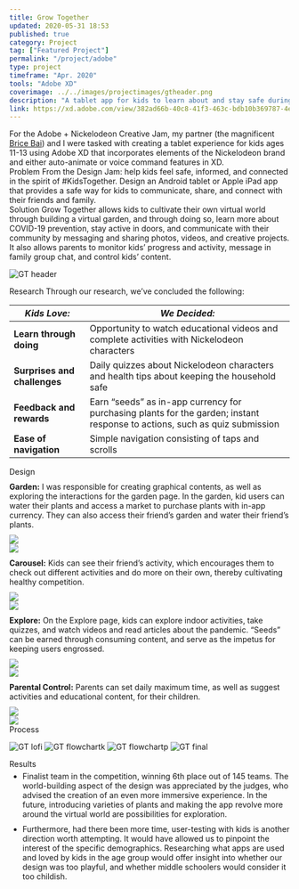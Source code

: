 ```yaml
---
title: Grow Together
updated: 2020-05-31 18:53
published: true
category: Project
tag: ["Featured Project"]
permalink: "/project/adobe"
type: project
timeframe: "Apr. 2020"
tools: "Adobe XD"
coverimage: ../../images/projectimages/gtheader.png
description: "A tablet app for kids to learn about and stay safe during the international pandemic through tending to a virtual garden. Designed for US-college-wide Adobe + Nickelodeon Creative Jam, at which my teammate and I received 6th place out of 145 teams."
link: https://xd.adobe.com/view/382ad66b-40c8-41f3-463c-bdb10b369787-4e1b/
---
```

<div class="csblock" id="overview" style="margin-top: 10px;"> 
    For the Adobe + Nickelodeon Creative Jam, my partner (the magnificent <a href="https://bricebai.com/" target="_blank"> Brice Bai</a>) and I were tasked with creating a tablet experience for kids ages 11-13 using Adobe XD that incorporates elements of the Nickelodeon brand and either auto-animate or voice command features in XD.    
</div>

<div class="csblock" id="problem"> 
<span class="csblockheading" style="font-family: Inter; padding-left: 0;">
    Problem
</span>
    From the Design Jam: help kids feel safe, informed, and connected in the spirit of #KidsTogether. Design an Android tablet or Apple iPad app that provides a safe way for kids to communicate, share, and connect with their friends and family. 
</div>

<div class="csblock" id="solution"> 
<span class="csblockheading" style="font-family: Inter; padding-left: 0;">
    Solution
</span>
    Grow Together allows kids to cultivate their own virtual world through building a virtual garden, and through doing so, learn more about COVID-19 prevention, stay active in doors, and communicate with their community by messaging and sharing photos, videos, and creative projects. It also allows parents to monitor kids’ progress and activity, message in family group chat, and control kids’ content.
</div>

![GT header](/projectimages/gtheader.png)

<div class="csblock" id="research" style="margin-bottom: 10px;"> 
<span class="csblockheading">
    Research
</span>
    Through our research, we’ve concluded the following:
</div>

| *Kids Love:*                 | *We Decided:*                                                                        |
| -----------                  | ----------------------------------------                                             |
| **Learn through doing**      | Opportunity to watch educational videos and complete activities with Nickelodeon characters      |
| **Surprises and challenges** | Daily quizzes about Nickelodeon characters and health tips about keeping the household safe                            |
| **Feedback and rewards**     | Earn “seeds” as in-app currency for purchasing plants for the garden; instant response to actions, such as quiz submission  |
| **Ease of navigation**       | Simple navigation consisting of taps and scrolls                                     |

<div class="csblock" id="design" style="margin-bottom: 10px"> 
<span class="csblockheading">
    Design
</span>
</div>

<div class="csblock-limit csblock" style="margin-top: 10px; margin-bottom: 10px;"> 
    <b>Garden:</b> I was responsible for creating graphical contents, as well as exploring the interactions for the garden page. In the garden, kid users can water their plants and access a market to purchase plants with in-app currency. They can also access their friend’s garden and water their friend’s plants. 
</div>

<div class="gt-showcase">
    <div class="gt-showcase-stat"><img src="/projectimages/GTGarden.png"/></div>
    <div class="gt-showcase-gif"><img src="/projectimages/GTGarden.gif"/></div>
</div>


<div class="csblock-limit csblock" style="margin-top: 10px; margin-bottom: 10px;"> 
    <b>Carousel:</b> Kids can see their friend’s activity, which encourages them to check out different activities and do more on their own, thereby cultivating healthy competition.
</div>

<div class="gt-showcase">
    <div class="gt-showcase-gif"><img src="/projectimages/GTCarousel.gif"/></div>
    <div class="gt-showcase-stat"><img src="/projectimages/GTCarousel.png"/></div>
</div>

<div class="csblock-limit csblock" style="margin-top: 10px; margin-bottom: 10px;"> 
    <b>Explore:</b> On the Explore page, kids can explore indoor activities, take quizzes, and watch videos and read articles about the pandemic. “Seeds” can be earned through consuming content, and serve as the impetus for keeping users engrossed.
</div>

<div class="gt-showcase">
    <div class="gt-showcase-stat"><img src="/projectimages/GTExplore.png"/></div>
    <div class="gt-showcase-gif"><img src="/projectimages/GTExplore.gif"/></div>
</div>

<!-- <div class="cs-block-image csblock" style="margin-top: 10px; margin-bottom: 10px;"> 
    <img class="gt-showcase-gif" src="/projectimages/GTParent.gif"/>
    <div><b>Parental Control:</b> Parents can set daily maximum time, as well as suggest activities and educational content, for their children.</div>
</div> -->

<div class="csblock-limit csblock" style="margin-top: 10px; margin-bottom: 10px;"> 
    <b>Parental Control:</b> Parents can set daily maximum time, as well as suggest activities and educational content, for their children.
</div>

<div class="gt-showcase">
    <div class="gt-showcase-gif"><img src="/projectimages/GTParent.gif"/></div>
    <div class="gt-showcase-stat"><img src="/projectimages/GTParent.png"/></div>
</div>

<div class="csblock" id="context"> 
<span class="csblockheading">
    Process
</span>
</div>

![GT lofi](/projectimages/.jpg)
![GT flowchartk](/projectimages/.jpg)
![GT flowchartp](/projectimages/.jpg)
![GT final](/projectimages/.jpg)

<div class="csblock" id="results"> 
<span class="csblockheading">
    Results
</span>
    <ul style="margin-top: 5px;">
        <li> Finalist team in the competition, winning 6th place out of 145 teams. The world-building aspect of the design was appreciated by the judges, who advised the creation of an even more immersive experience. In the future, introducing varieties of plants and making the app revolve more around the virtual world are possibilities for exploration.
        <li style="padding-top: 10px;">Furthermore, had there been more time, user-testing with kids is another direction worth attempting. It would have allowed us to pinpoint the interest of the specific demographics. Researching what apps are used and loved by kids in the age group would offer insight into whether our design was too playful, and whether middle schoolers would consider it too childish.
    </ul>
</div>
